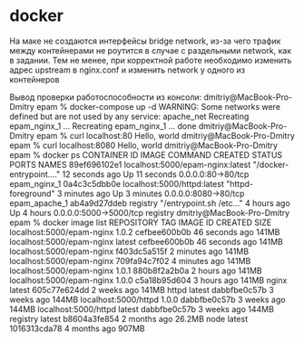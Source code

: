 # docker

На маке не создаются интерфейсы bridge network, из-за чего трафик между контейнерами не роутится в случае с раздельными network, как в задании. Тем не менее, при корректной работе необходимо изменить адрес upstream в nginx.conf и изменить  network у одного из контейнеров


Вывод проверки работоспособности из консоли:
dmitriy@MacBook-Pro-Dmitry epam % docker-compose up -d
WARNING: Some networks were defined but are not used by any service: apache_net
Recreating epam_nginx_1 ...
Recreating epam_nginx_1 ... done
dmitriy@MacBook-Pro-Dmitry epam % curl localhost:80
Hello, world
dmitriy@MacBook-Pro-Dmitry epam % curl localhost:8080
Hello, world
dmitriy@MacBook-Pro-Dmitry epam % docker ps
CONTAINER ID   IMAGE                              COMMAND                  CREATED          STATUS          PORTS                    NAMES
89ef696102e1   localhost:5000/epam-nginx:latest   "/docker-entrypoint.…"   12 seconds ago   Up 11 seconds   0.0.0.0:80->80/tcp       epam_nginx_1
0a4c3c5dbb0e   localhost:5000/httpd:latest        "httpd-foreground"       3 minutes ago    Up 3 minutes    0.0.0.0:8080->80/tcp     epam_apache_1
ab4a9d27ddeb   registry                           "/entrypoint.sh /etc…"   4 hours ago      Up 4 hours      0.0.0.0:5000->5000/tcp   registry
dmitriy@MacBook-Pro-Dmitry epam % docker image list
REPOSITORY                    TAG       IMAGE ID       CREATED          SIZE
localhost:5000/epam-nginx     1.0.2     cefbee600b0b   46 seconds ago   141MB
localhost:5000/epam-nginx     latest    cefbee600b0b   46 seconds ago   141MB
localhost:5000/epam-nginx     <none>    f403dc5a515f   2 minutes ago    141MB
localhost:5000/epam-nginx     <none>    709fa94c7f02   4 minutes ago    141MB
localhost:5000/epam-nginx     1.0.1     880b8f2a2b0a   2 hours ago      141MB
localhost:5000/epam-nginx     1.0.0     c5a18b95d604   3 hours ago      141MB
nginx                         latest    605c77e624dd   2 weeks ago      141MB
httpd                         latest    dabbfbe0c57b   3 weeks ago      144MB
localhost:5000/httpd          1.0.0     dabbfbe0c57b   3 weeks ago      144MB
localhost:5000/httpd          latest    dabbfbe0c57b   3 weeks ago      144MB
registry                      latest    b8604a3fe854   2 months ago     26.2MB
node                          latest    1016313cda78   4 months ago     907MB
